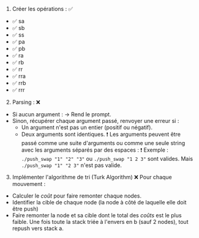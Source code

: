 1. Créer les opérations : ✅
- ✅ sa
- ✅ sb
- ✅ ss
- ✅ pa
- ✅ pb
- ✅ ra
- ✅ rb
- ✅ rr
- ✅ rra
- ✅ rrb
- ✅ rrr

2. Parsing : ❌
- Si aucun argument : -> Rend le prompt.
- Sinon, récupérer chaque argument passé, renvoyer une erreur si :
	- Un argument n'est pas un entier (positif ou négatif).
	- Deux arguments sont identiques.
❗	Les arguments peuvent être passé comme une suite d'arguments ou comme une seule string avec les arguments séparés par des espaces :
❗		Exemple : `./push_swap "1" "2" "3"` ou `./push_swap "1 2 3"` sont valides. Mais `./push_swap "1" "2 3"` n'est pas valide.

3. Implémenter l'algorithme de tri (Turk Algorithm) ❌
Pour chaque mouvement :
- Calculer le *coût* pour faire remonter chaque nodes.
- Identifier la cible de chaque node (la node à côté de laquelle elle doit être push)
- Faire remonter la node et sa cible dont le total des *coûts* est le plus faible.
Une fois toute la stack triée à l'envers en b (sauf 2 nodes), tout repush vers stack a.
